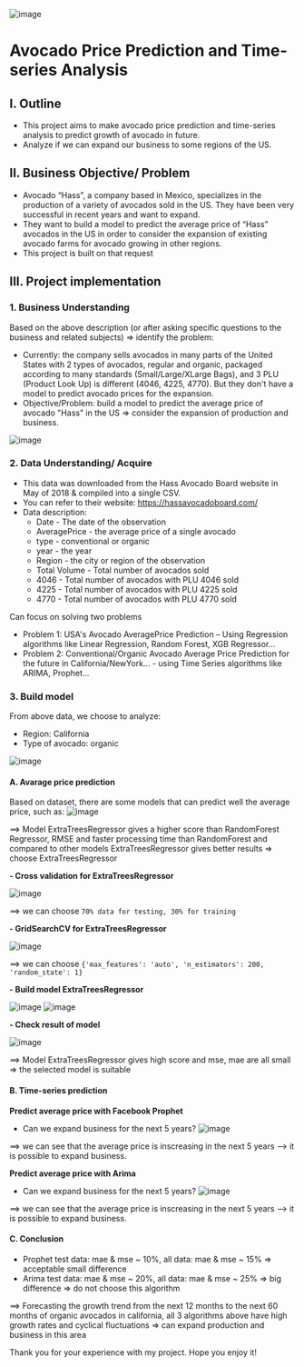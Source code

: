 ![image](https://user-images.githubusercontent.com/91864024/180345077-42161ab2-173a-4be8-8aa6-11ed334a2a6b.png)
# Avocado Price Prediction and Time-series Analysis
## I. Outline
- This project aims to make avocado price prediction and time-series analysis to predict growth of avocado in future.
- Analyze if we can expand our business to some regions of the US.
## II. Business Objective/ Problem
- Avocado “Hass”, a company based in Mexico, specializes in the production of a variety of avocados sold in the US. They have been very successful in recent years and want to expand. 
- They want to build a model to predict the average price of “Hass” avocados in the US in order to consider the expansion of existing avocado farms for avocado growing in other regions.
- This project is built on that request

## III. Project implementation
### 1. Business Understanding
Based on the above description (or after asking specific questions to the business and related subjects) => identify the problem:
- Currently: the company sells avocados in many parts of the United States with 2 types of avocados, regular and organic, packaged according to many standards (Small/Large/XLarge Bags), and 3 PLU (Product Look Up) is different (4046, 4225, 4770). But they don't have a model to predict avocado prices for the expansion.
- Objective/Problem: build a model to predict the average price of avocado "Hass" in the US => consider the expansion of production and business.

![image](https://user-images.githubusercontent.com/91864024/180348718-bacf9b86-220c-43da-9407-07dbe62b7394.png)
### 2. Data Understanding/ Acquire
- This data was downloaded from the Hass Avocado Board website in May of 2018 & compiled into a single CSV.
- You can refer to their website: https://hassavocadoboard.com/
- Data description: 
  - Date - The date of the observation
  - AveragePrice - the average price of a single avocado
  - type - conventional or organic
  - year - the year
  - Region - the city or region of the observation
  - Total Volume - Total number of avocados sold
  - 4046 - Total number of avocados with PLU 4046 sold
  - 4225 - Total number of avocados with PLU 4225 sold
  - 4770 - Total number of avocados with PLU 4770 sold

Can focus on solving two problems
- Problem 1: USA's Avocado AveragePrice Prediction – Using Regression algorithms like Linear Regression, Random Forest, XGB Regressor...
- Problem 2: Conventional/Organic Avocado Average Price Prediction for the future in California/NewYork… - using Time Series algorithms like ARIMA, Prophet...

### 3. Build model
From above data, we choose to analyze:
- Region: California
- Type of avocado: organic

![image](https://user-images.githubusercontent.com/91864024/180389182-b0f634a5-4e11-4f43-bb29-bdc0c1267a78.png)


#### A. Avarage price prediction

Based on dataset, there are some models that can predict well the average price, such as: 
![image](https://user-images.githubusercontent.com/91864024/180379841-ef49c5e4-025f-407e-b665-1b38d6ab51f7.png)

==> Model ExtraTreesRegressor gives a higher score than RandomForest Regressor, RMSE and faster processing time than RandomForest and compared to other models ExtraTreesRegressor gives better results => choose ExtraTreesRegressor

**- Cross validation for ExtraTreesRegressor**

![image](https://user-images.githubusercontent.com/91864024/180380644-891906f4-d4fa-4883-b761-810b85216dc6.png)


==> we can choose `70% data for testing, 30% for training`

**- GridSearchCV for ExtraTreesRegressor**


![image](https://user-images.githubusercontent.com/91864024/180380716-f22e86e2-10a4-4a1d-a152-74e2b5325f35.png)

==>  we can choose `{'max_features': 'auto', 'n_estimators': 200, 'random_state': 1}`

**- Build model ExtraTreesRegressor**

![image](https://user-images.githubusercontent.com/91864024/180381717-9865d384-75f0-4eda-b187-145b7c0e9f8c.png)
![image](https://user-images.githubusercontent.com/91864024/180381770-d74e7978-043f-4221-a96c-03a614cdfe05.png)

**- Check result of model**

![image](https://user-images.githubusercontent.com/91864024/180381978-f990cd48-5dbb-48d9-97c2-f5cbd370b199.png)

==> Model ExtraTreesRegressor gives high score and mse, mae are all small => the selected model is suitable

#### B. Time-series prediction
**Predict average price with Facebook Prophet**
- Can we expand business for the next 5 years?
![image](https://user-images.githubusercontent.com/91864024/180386095-302c0abe-b266-477b-b55b-6d6c92a329c2.png)

==> we can see that the average price is inscreasing in the next 5 years --> it is possible to expand business.

**Predict average price with Arima**
- Can we expand business for the next 5 years?
![image](https://user-images.githubusercontent.com/91864024/180386258-6c76f26a-c2e3-4734-8296-92c5655734ef.png)

==> we can see that the average price is inscreasing in the next 5 years --> it is possible to expand business.

#### C. Conclusion
- Prophet test data: mae & mse ~ 10%, all data: mae & mse ~ 15% => acceptable small difference
- Arima test data: mae & mse ~ 20%, all data: mae & mse ~ 25% => big difference => do not choose this algorithm


==> Forecasting the growth trend from the next 12 months to the next 60 months of organic avocados in california, all 3 algorithms above have high growth rates and cyclical fluctuations => can expand production and business in this area

Thank you for your experience with my project. Hope you enjoy it!





